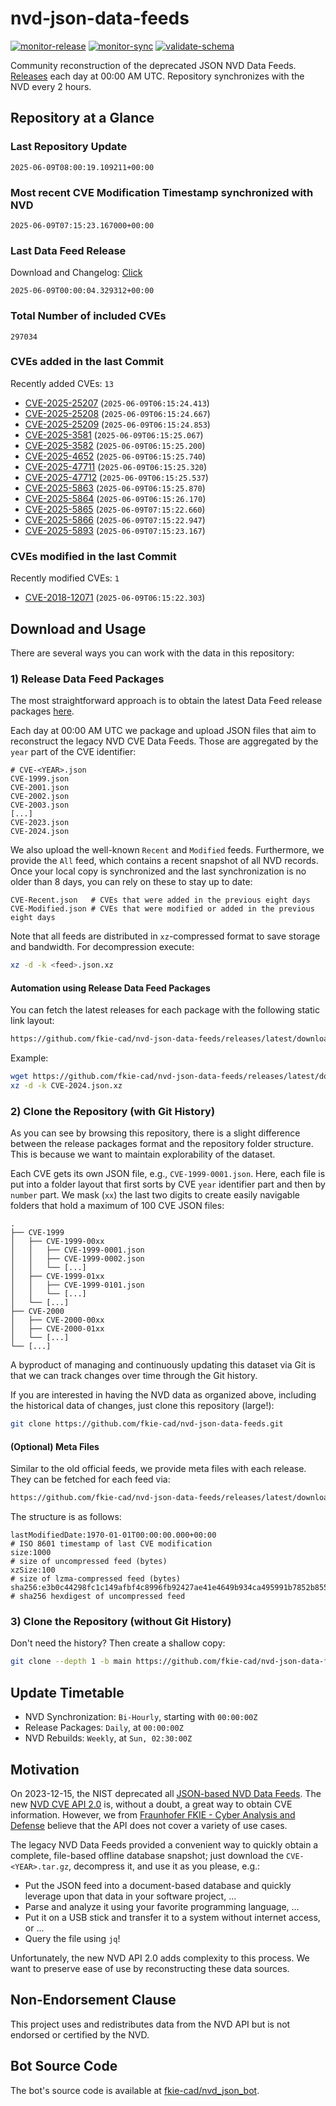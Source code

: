 # nvd-json-data-feeds

[![monitor-release](https://github.com/fkie-cad/nvd-json-data-feeds/actions/workflows/monitor_release.yml/badge.svg)](https://github.com/fkie-cad/nvd-json-data-feeds/actions/workflows/monitor_release.yml)
[![monitor-sync](https://github.com/fkie-cad/nvd-json-data-feeds/actions/workflows/monitor_sync.yml/badge.svg)](https://github.com/fkie-cad/nvd-json-data-feeds/actions/workflows/monitor_sync.yml)
[![validate-schema](https://github.com/fkie-cad/nvd-json-data-feeds/actions/workflows/validate_schema.yml/badge.svg)](https://github.com/fkie-cad/nvd-json-data-feeds/actions/workflows/validate_schema.yml)

Community reconstruction of the deprecated JSON NVD Data Feeds.
[Releases](https://github.com/fkie-cad/nvd-json-data-feeds/releases/latest) each day at 00:00 AM UTC.
Repository synchronizes with the NVD every 2 hours.

## Repository at a Glance

### Last Repository Update

```plain
2025-06-09T08:00:19.109211+00:00
```

### Most recent CVE Modification Timestamp synchronized with NVD

```plain
2025-06-09T07:15:23.167000+00:00
```

### Last Data Feed Release

Download and Changelog: [Click](https://github.com/fkie-cad/nvd-json-data-feeds/releases/latest)

```plain
2025-06-09T00:00:04.329312+00:00
```

### Total Number of included CVEs

```plain
297034
```

### CVEs added in the last Commit

Recently added CVEs: `13`

- [CVE-2025-25207](CVE-2025/CVE-2025-252xx/CVE-2025-25207.json) (`2025-06-09T06:15:24.413`)
- [CVE-2025-25208](CVE-2025/CVE-2025-252xx/CVE-2025-25208.json) (`2025-06-09T06:15:24.667`)
- [CVE-2025-25209](CVE-2025/CVE-2025-252xx/CVE-2025-25209.json) (`2025-06-09T06:15:24.853`)
- [CVE-2025-3581](CVE-2025/CVE-2025-35xx/CVE-2025-3581.json) (`2025-06-09T06:15:25.067`)
- [CVE-2025-3582](CVE-2025/CVE-2025-35xx/CVE-2025-3582.json) (`2025-06-09T06:15:25.200`)
- [CVE-2025-4652](CVE-2025/CVE-2025-46xx/CVE-2025-4652.json) (`2025-06-09T06:15:25.740`)
- [CVE-2025-47711](CVE-2025/CVE-2025-477xx/CVE-2025-47711.json) (`2025-06-09T06:15:25.320`)
- [CVE-2025-47712](CVE-2025/CVE-2025-477xx/CVE-2025-47712.json) (`2025-06-09T06:15:25.537`)
- [CVE-2025-5863](CVE-2025/CVE-2025-58xx/CVE-2025-5863.json) (`2025-06-09T06:15:25.870`)
- [CVE-2025-5864](CVE-2025/CVE-2025-58xx/CVE-2025-5864.json) (`2025-06-09T06:15:26.170`)
- [CVE-2025-5865](CVE-2025/CVE-2025-58xx/CVE-2025-5865.json) (`2025-06-09T07:15:22.660`)
- [CVE-2025-5866](CVE-2025/CVE-2025-58xx/CVE-2025-5866.json) (`2025-06-09T07:15:22.947`)
- [CVE-2025-5893](CVE-2025/CVE-2025-58xx/CVE-2025-5893.json) (`2025-06-09T07:15:23.167`)


### CVEs modified in the last Commit

Recently modified CVEs: `1`

- [CVE-2018-12071](CVE-2018/CVE-2018-120xx/CVE-2018-12071.json) (`2025-06-09T06:15:22.303`)


## Download and Usage

There are several ways you can work with the data in this repository:

### 1) Release Data Feed Packages

The most straightforward approach is to obtain the latest Data Feed release packages [here](https://github.com/fkie-cad/nvd-json-data-feeds/releases/latest).

Each day at 00:00 AM UTC we package and upload JSON files that aim to reconstruct the legacy NVD CVE Data Feeds.
Those are aggregated by the `year` part of the CVE identifier:

```
# CVE-<YEAR>.json
CVE-1999.json
CVE-2001.json
CVE-2002.json
CVE-2003.json
[...]
CVE-2023.json
CVE-2024.json
```

We also upload the well-known `Recent` and `Modified` feeds.
Furthermore, we provide the `All` feed, which contains a recent snapshot of all NVD records.
Once your local copy is synchronized and the last synchronization is no older than 8 days, you can rely on these to stay up to date:

```plain
CVE-Recent.json   # CVEs that were added in the previous eight days
CVE-Modified.json # CVEs that were modified or added in the previous eight days
```

Note that all feeds are distributed in `xz`-compressed format to save storage and bandwidth.
For decompression execute:

```sh
xz -d -k <feed>.json.xz
```

#### Automation using Release Data Feed Packages

You can fetch the latest releases for each package with the following static link layout:

```sh
https://github.com/fkie-cad/nvd-json-data-feeds/releases/latest/download/CVE-<YEAR>.json.xz
```

Example:

```sh
wget https://github.com/fkie-cad/nvd-json-data-feeds/releases/latest/download/CVE-2024.json.xz
xz -d -k CVE-2024.json.xz
```

### 2) Clone the Repository (with Git History)

As you can see by browsing this repository, there is a slight difference between the release packages format and the repository folder structure.
This is because we want to maintain explorability of the dataset.

Each CVE gets its own JSON file, e.g., `CVE-1999-0001.json`.
Here, each file is put into a folder layout that first sorts by CVE `year` identifier part and then by `number` part.
We mask (`xx`) the last two digits to create easily navigable folders that hold a maximum of 100 CVE JSON files:

```plain
.
├── CVE-1999
│   ├── CVE-1999-00xx
│   │   ├── CVE-1999-0001.json
│   │   ├── CVE-1999-0002.json
│   │   └── [...]
│   ├── CVE-1999-01xx
│   │   ├── CVE-1999-0101.json
│   │   └── [...]
│   └── [...]
├── CVE-2000
│   ├── CVE-2000-00xx
│   ├── CVE-2000-01xx
│   └── [...]
└── [...]
```

A byproduct of managing and continuously updating this dataset via Git is that we can track changes over time through the Git history.

If you are interested in having the NVD data as organized above, including the historical data of changes, just clone this repository (large!):

```sh
git clone https://github.com/fkie-cad/nvd-json-data-feeds.git
```

#### (Optional) Meta Files

Similar to the old official feeds, we provide meta files with each release. They can be fetched for each feed via:

```sh
https://github.com/fkie-cad/nvd-json-data-feeds/releases/latest/download/CVE-<YEAR>.meta
```

The structure is as follows:

```plain
lastModifiedDate:1970-01-01T00:00:00.000+00:00                          # ISO 8601 timestamp of last CVE modification
size:1000                                                               # size of uncompressed feed (bytes)
xzSize:100                                                              # size of lzma-compressed feed (bytes)
sha256:e3b0c44298fc1c149afbf4c8996fb92427ae41e4649b934ca495991b7852b855 # sha256 hexdigest of uncompressed feed
```

### 3) Clone the Repository (without Git History)

Don't need the history? Then create a shallow copy:

```sh
git clone --depth 1 -b main https://github.com/fkie-cad/nvd-json-data-feeds.git
```


## Update Timetable

* NVD Synchronization: `Bi-Hourly`, starting with `00:00:00Z`
* Release Packages: `Daily`, at `00:00:00Z`
* NVD Rebuilds: `Weekly`, at `Sun, 02:30:00Z`


## Motivation

On 2023-12-15, the NIST deprecated all [JSON-based NVD Data Feeds](https://nvd.nist.gov/vuln/data-feeds#divRetirementBanner-1).
The new [NVD CVE API 2.0](https://nvd.nist.gov/developers/vulnerabilities) is, without a doubt, a great way to obtain CVE information.
However, we from [Fraunhofer FKIE - Cyber Analysis and Defense](https://www.fkie.fraunhofer.de/en/departments/cad.html) believe that the API does not cover a variety of use cases.

The legacy NVD Data Feeds provided a convenient way to quickly obtain a complete, file-based offline database snapshot; just download the `CVE-<YEAR>.tar.gz`, decompress it, and use it as you please, e.g.:

- Put the JSON feed into a document-based database and quickly leverage upon that data in your software project, ...
- Parse and analyze it using your favorite programming language, ...
- Put it on a USB stick and transfer it to a system without internet access, or ...
- Query the file using `jq`!

Unfortunately, the new NVD API 2.0 adds complexity to this process.
We want to preserve ease of use by reconstructing these data sources.

## Non-Endorsement Clause

This project uses and redistributes data from the NVD API but is not endorsed or certified by the NVD.

## Bot Source Code

The bot's source code is available at [fkie-cad/nvd\_json\_bot](https://github.com/fkie-cad/nvd_json_bot).